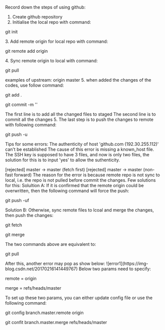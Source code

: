 Record down the steps of using github:
1. Create github repository
2. Initialise the local repo with command:
<p>git init</p>
3. Add remote origin for local repo with command:
<p>git remote add origin <url/ssh link></p>
4. Sync remote origin to local with command:
<p>git pull <upstream></p>
examples of upstream: origin master
5. when added the changes of the codes, use follow command:
<p>git add .</p>
<p>git commit -m ''</p>
The first line is to add all the changed files to staged
The second line is to commit all the changes
5. The last step is to push the changes to remote with following command:
<p>git push -u <upstream><branch></p>

Tips for some errors:
The authenticity of host 'github.com (192.30.255.112)' can't be established
The cause of this error is missing a known_host file. The SSH key is supposed to have 3 files, and now is only two files, the solution for this is to input 'yes' to allow the suthenticity.

[rejected] master -> master (fetch first)
[rejected] master -> master (non-fast forward)
The reason for the error is because remote repo is not sync to local, i.e. the repo is not pulled before commit the changes. 
Few solutions for this:
Solultion A:
If it is confirmed that the remote origin could be overwritten, then the following command will force the push:
<p>git push -uf <upstream><branch></p>

Solution B:
Otherwise, sync remote files to lcoal and merge the changes, then push the changes:
<p>git fetch</p>
<p>git merge</p>
The two commands above are equivalent to:
<p>git pull</p>
After this, another error may pop as show below:
![error1](https://img-blog.csdn.net/20170216141449767)
Below two params need to specify:
<p>remote = origin</p>
<p>merge = refs/heads/master</p>
To set up these two params, you can either update config file or use the following command:
<p>git config branch.master.remote origin</p>
<p>git confit branch.master.merge refs/heads/master</p>